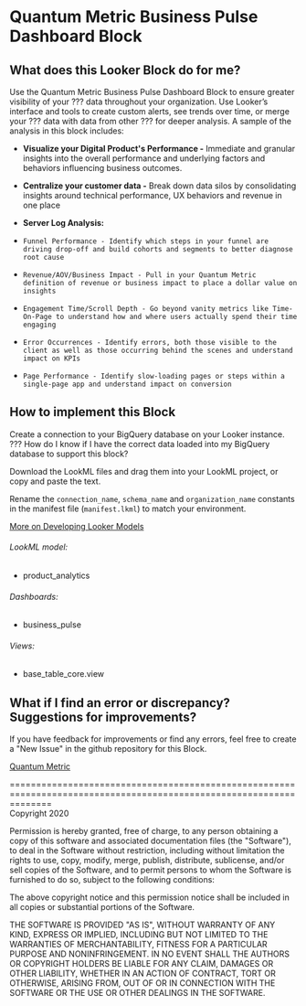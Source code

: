 # Quantum Metric Business Pulse Dashboard Block

## What does this Looker Block do for me?

Use the Quantum Metric Business Pulse Dashboard Block to ensure greater visibility of your ??? data throughout your organization. Use Looker’s interface and tools to create custom alerts, see trends over time, or merge your ??? data with data from other ??? for deeper analysis. A sample of the analysis in this block includes:


* **Visualize your Digital Product's Performance -** Immediate and granular insights into the overall performance and underlying factors and behaviors influencing business outcomes.

* **Centralize your customer data -** Break down data silos by consolidating insights around technical performance, UX behaviors and revenue in one place

* **Server Log Analysis:**
-     Funnel Performance - Identify which steps in your funnel are driving drop-off and build cohorts and segments to better diagnose root cause
-     Revenue/AOV/Business Impact - Pull in your Quantum Metric definition of revenue or business impact to place a dollar value on insights
-     Engagement Time/Scroll Depth - Go beyond vanity metrics like Time-On-Page to understand how and where users actually spend their time engaging
-     Error Occurrences - Identify errors, both those visible to the client as well as those occurring behind the scenes and understand impact on KPIs
-     Page Performance - Identify slow-loading pages or steps within a single-page app and understand impact on conversion


## How to implement this Block

Create a connection to your BigQuery database on your Looker instance. ??? How do I know if I have the correct data loaded into my BigQuery database to support this block?

Download the LookML files and drag them into your LookML project, or copy and paste the text.

Rename the `connection_name`, `schema_name` and `organization_name` constants in the manifest file (`manifest.lkml`) to match your environment.

[More on Developing Looker Models](https://docs.looker.com/data-modeling/getting-started/model-development)

###### LookML model:
* product_analytics

###### Dashboards:
* business_pulse

###### Views:
* base_table_core.view


## What if I find an error or discrepancy? Suggestions for improvements?
If you have feedback for improvements or find any errors, feel free to create a "New Issue" in the github repository for this Block.

[Quantum Metric](https://www.quantummetric.com/)

====================================================================================================================
<br>
Copyright 2020

Permission is hereby granted, free of charge, to any person obtaining a copy of this software and associated documentation files (the "Software"), to deal in the Software without restriction, including without limitation the rights to use, copy, modify, merge, publish, distribute, sublicense, and/or sell copies of the Software, and to permit persons to whom the Software is furnished to do so, subject to the following conditions:

The above copyright notice and this permission notice shall be included in all copies or substantial portions of the Software.

THE SOFTWARE IS PROVIDED "AS IS", WITHOUT WARRANTY OF ANY KIND, EXPRESS OR IMPLIED, INCLUDING BUT NOT LIMITED TO THE WARRANTIES OF MERCHANTABILITY, FITNESS FOR A PARTICULAR PURPOSE AND NONINFRINGEMENT. IN NO EVENT SHALL THE AUTHORS OR COPYRIGHT HOLDERS BE LIABLE FOR ANY CLAIM, DAMAGES OR OTHER LIABILITY, WHETHER IN AN ACTION OF CONTRACT, TORT OR OTHERWISE, ARISING FROM, OUT OF OR IN CONNECTION WITH THE SOFTWARE OR THE USE OR OTHER DEALINGS IN THE SOFTWARE.
